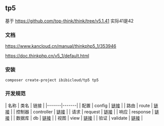 
## tp5
基于 https://github.com/top-think/think/tree/v5.1.41 实际41是42

### 文档
https://www.kancloud.cn/manual/thinkphp5_1/353946

https://doc.thinkphp.cn/v5_1/default.html

### 安装
~~~
composer create-project ibibicloud/tp5 tp5
~~~

### 开发规范
| 名称 | 类名 | 链接 |
|-------|-------|
| 配置 | config | [链接](https://github.com/ibibicloud/tp5/tree/master/docs/config.md) |
| 路由 | route | [链接](https://github.com/ibibicloud/tp5/tree/master/docs/route.md) |
| 控制器 | controller | [链接](https://github.com/ibibicloud/tp5/tree/master/docs/controller.md) |
| 请求 | request | [链接](https://github.com/ibibicloud/tp5/tree/master/docs/request.md) |
| 响应 | response | [链接](https://github.com/ibibicloud/tp5/tree/master/docs/response.md) |
| 数据库 | db | [链接](https://github.com/ibibicloud/tp5/tree/master/docs/db.md) |
| 视图 | view | [链接](https://github.com/ibibicloud/tp5/tree/master/docs/view.md) |
| 验证 | validate | [链接](https://github.com/ibibicloud/tp5-validate) |

